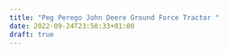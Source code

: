 ```yaml
---
title: "Peg Perego John Deere Ground Force Tractor "
date: 2022-09-24T23:50:33+01:00
draft: true
---
```


